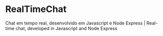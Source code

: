 # RealTimeChat
 Chat em tempo real, desenvolvido em Javascript e Node Express | Real-time chat, developed in Javascript and Node Express
